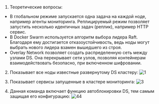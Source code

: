1. Теоретические вопросы:
- В глобальном режиме запускается одна задача на каждой ноде, например агенты мониторинга.
Реплицируемый режим позволяет запустить несколько идентичных задач (реплик), например HTTP сервис.
- В Docker Swarm используется алгоритм выбора лидера Raft. Благодаря ему достигается отказоустойчивость, ведь ноды могут выбрать нового лидера взамен вышедшего из строя.
- Overlay Network позволяет создать распределенную сеть между узлами DS. Она перекрывает сети узлов, позволяя контейнерам взаимодействовать безопасно, при включенном шифровании.

2. Показывает все ноды известные развернутому DS кластеру:
![1](https://user-images.githubusercontent.com/95703090/170762379-0309b176-ed63-4243-add7-b7e44949a731.JPG)

3. Показывает сервисы запущенные в кластере мониторинга:
![3](https://user-images.githubusercontent.com/95703090/170762690-7db16f3a-5544-4073-91c5-2e0b6e695bf0.JPG)

4. Данная команда включает функцию автоблокировки DS, тем самым защищая его конфигурацию:
![44](https://user-images.githubusercontent.com/95703090/170763002-9b11f21b-7d99-49eb-9f86-64b1dedd0ec7.JPG)
